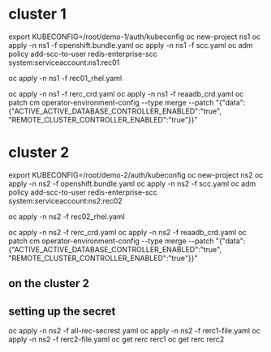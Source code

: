 # cluster 1
export KUBECONFIG=/root/demo-1/auth/kubeconfig 
oc new-project ns1
oc apply -n ns1 -f openshift.bundle.yaml
oc apply -n ns1 -f scc.yaml
oc adm policy add-scc-to-user redis-enterprise-scc  system:serviceaccount:ns1:rec01

 oc apply -n ns1 -f  rec01_rhel.yaml 

oc apply -n ns1 -f rerc_crd.yaml
oc apply -n ns1 -f reaadb_crd.yaml 
oc patch cm  operator-environment-config --type merge --patch "{\"data\": \
{\"ACTIVE_ACTIVE_DATABASE_CONTROLLER_ENABLED\":\"true\", \
\"REMOTE_CLUSTER_CONTROLLER_ENABLED\":\"true\"}}"


# cluster 2
export KUBECONFIG=/root/demo-2/auth/kubeconfig 
oc new-project ns2
oc apply -n ns2 -f openshift.bundle.yaml
oc apply -n ns2 -f scc.yaml
oc adm policy add-scc-to-user redis-enterprise-scc  system:serviceaccount:ns2:rec02

oc apply -n ns2 -f  rec02_rhel.yaml 


oc apply -n ns2 -f rerc_crd.yaml
oc apply -n ns2 -f reaadb_crd.yaml 
oc patch cm  operator-environment-config --type merge --patch "{\"data\": \
{\"ACTIVE_ACTIVE_DATABASE_CONTROLLER_ENABLED\":\"true\", \
\"REMOTE_CLUSTER_CONTROLLER_ENABLED\":\"true\"}}"


## on the cluster 2
## setting up the  secret

oc apply -n ns2 -f all-rec-secrest.yaml 
oc apply -n ns2 -f rerc1-file.yaml 
oc apply -n ns2 -f rerc2-file.yaml 
oc get rerc  rerc1
oc get rerc  rerc2

